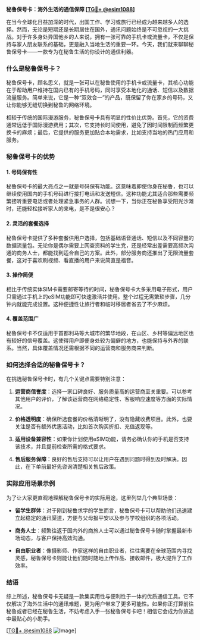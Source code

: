 **秘鲁保号卡：海外生活的通信保障 [[TG💪+ @esim1088](https://t.me/s/esim1088)]**

在当今全球化日益加深的时代，出国工作、学习或旅行已经成为越来越多人的选择。然而，无论是短期还是长期居住在国外，通讯问题始终是不可忽视的一大挑战。对于许多身处异国他乡的人来说，拥有一张可靠的手机卡或流量卡，不仅是保持与家人朋友联系的基础，更是融入当地生活的重要一环。今天，我们就来聊聊秘鲁保号卡——一款专为在秘鲁生活的你设计的通信利器。

### 什么是秘鲁保号卡？

秘鲁保号卡，顾名思义，就是一张可以在秘鲁使用的手机卡或流量卡，其核心功能在于帮助用户维持在国内已有的手机号码，同时享受本地化的通话、短信以及数据流量服务。简单来说，它是一种“双效合一”的产品，既保留了你在家乡的号码，又让你能够无缝切换到秘鲁的网络环境。

相较于传统的国际漫游服务，秘鲁保号卡具有明显的性价比优势。首先，它的资费通常远低于国际漫游费用；其次，它支持长时间使用，避免了因时间限制而频繁更换卡的麻烦；最后，它提供的服务更加贴合本地需求，比如支持当地的热门应用和服务。

### 秘鲁保号卡的优势

#### 1. **号码保有性**
秘鲁保号卡的最大亮点之一就是号码保有功能。这意味着即使你身在秘鲁，也可以继续使用国内的手机号码进行接打电话和发送短信。这种功能尤其适合那些需要频繁接听重要电话或者处理紧急事务的人群。试想一下，当你正在秘鲁享受阳光沙滩时，还能轻松接听家人的来电，是不是很安心？

#### 2. **灵活的套餐选择**
秘鲁保号卡提供了多种套餐供用户选择，包括基础语音通话、短信以及不同容量的数据流量包。无论你是偶尔需要上网查资料的学生党，还是经常出差需要高频次沟通的商务人士，都能找到适合自己的方案。此外，部分服务商还推出了无限流量套餐，这对于喜欢刷视频、看直播的用户来说简直是福音。

#### 3. **操作简便**
相比于传统实体SIM卡需要邮寄等待的时间，秘鲁保号卡大多采用电子形式，用户只需通过手机上的eSIM功能即可快速激活并使用。整个过程无需繁琐步骤，几分钟内就能完成设置。这种便捷性让旅行者和临时移居者省去了不少麻烦。

#### 4. **覆盖范围广**
秘鲁保号卡不仅适用于首都利马等大城市的繁华地段，在山区、乡村等偏远地区也有较好的信号覆盖。这使得用户即便身处较为偏僻的地方，也能保持与外界的联系。当然，具体覆盖情况还需根据不同的运营商和服务商来判断。

### 如何选择合适的秘鲁保号卡？

在挑选秘鲁保号卡时，有几个关键点需要特别注意：

1. **运营商信誉度**：选择一家口碑良好、服务质量高的运营商至关重要。可以参考其他用户的评价，了解该运营商在网络稳定性、客服响应速度等方面的实际情况。
   
2. **价格透明度**：确保所选套餐的价格清晰明了，没有隐藏收费项目。此外，也要关注是否有额外优惠活动，比如首次购买折扣、充值返现等。

3. **适用设备兼容性**：如果你计划使用eSIM功能，请务必确认你的手机是否支持该技术，并且提前检查所需的格式要求。

4. **售后服务保障**：良好的售后支持可以让用户在遇到问题时得到及时解决。因此，在下单前最好先咨询清楚相关售后政策。

### 实际应用场景示例

为了让大家更直观地理解秘鲁保号卡的实际用途，这里列举几个典型场景：

- **留学生群体**：对于刚到秘鲁求学的学生而言，秘鲁保号卡可以帮助他们迅速建立起稳定的通讯渠道，方便与父母报平安以及参与学校组织的各项活动。
  
- **商务人士**：频繁往返于国内外的商旅人士可以通过秘鲁保号卡随时掌握最新市场动态，与客户保持高效沟通。

- **自由职业者**：像摄影师、作家这样的自由职业者，往往需要在全球范围内寻找灵感，秘鲁保号卡则能让他们随时随地上传作品、接收邮件，极大提升了工作效率。

### 结语

综上所述，秘鲁保号卡无疑是一款集实用性与便利性于一体的优质通信工具。它不仅解决了海外生活中的通讯难题，更为用户带来了更多可能性。如果你正打算前往秘鲁或者已经在秘鲁生活，不妨考虑入手一张秘鲁保号卡吧！相信它会成为你旅途中最贴心的小助手。

[[TG💪+ @esim1088](https://t.me/s/esim1088) ![Image](https://i.postimg.cc/4NQfJmqS/Snipaste-2025-05-13-00-14-12.png)]